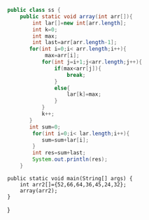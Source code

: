```java
public class ss {
    public static void array(int arr[]){
        int lar[]=new int[arr.length];
        int k=0;
        int max;
        int last=arr[arr.length-1];
       for(int i=0;i< arr.length;i++){
            max=arr[i];
           for(int j=i+1;j<arr.length;j++){
               if(max<arr[j]){
                   break;
               }
               else{
                   lar[k]=max;
               }
           }
           k++;
       }
       int sum=0;
        for(int i=0;i< lar.length;i++){
           sum=sum+lar[i];
        }
        int res=sum+last;
        System.out.println(res);
    }

```
    public static void main(String[] args) {
        int arr2[]={52,66,64,36,45,24,32};
        array(arr2);
    }

}
